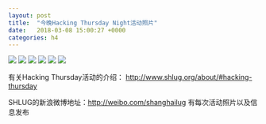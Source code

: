 ```yaml
---
layout: post
title:  "今晚Hacking Thursday Night活动照片"
date:   2018-03-08 15:00:27 +0000
categories: h4
---
```


[<img src='https://raw.githubusercontent.com/shanghailug/res2018/master/i308.h4/i308_2000_0600+08.240x160.jpg'>](https://raw.githubusercontent.com/shanghailug/res2018/master/i308.h4/i308_2000_0600+08.JPG)
[<img src='https://raw.githubusercontent.com/shanghailug/res2018/master/i308.h4/i308_2030_1600+08.240x160.jpg'>](https://raw.githubusercontent.com/shanghailug/res2018/master/i308.h4/i308_2030_1600+08.JPG)
[<img src='https://raw.githubusercontent.com/shanghailug/res2018/master/i308.h4/i308_2030_4100+08.240x160.jpg'>](https://raw.githubusercontent.com/shanghailug/res2018/master/i308.h4/i308_2030_4100+08.JPG)
[<img src='https://raw.githubusercontent.com/shanghailug/res2018/master/i308.h4/i308_2037_5700+08.240x160.jpg'>](https://raw.githubusercontent.com/shanghailug/res2018/master/i308.h4/i308_2037_5700+08.JPG)
[<img src='https://raw.githubusercontent.com/shanghailug/res2018/master/i308.h4/i308_2128_5800+08.240x160.jpg'>](https://raw.githubusercontent.com/shanghailug/res2018/master/i308.h4/i308_2128_5800+08.JPG)
[<img src='https://raw.githubusercontent.com/shanghailug/res2018/master/i308.h4/i308_2129_1600+08.240x160.jpg'>](https://raw.githubusercontent.com/shanghailug/res2018/master/i308.h4/i308_2129_1600+08.JPG)

有关Hacking Thursday活动的介绍：
http://www.shlug.org/about/#hacking-thursday

SHLUG的新浪微博地址：http://weibo.com/shanghailug 有每次活动照片以及信息发布


